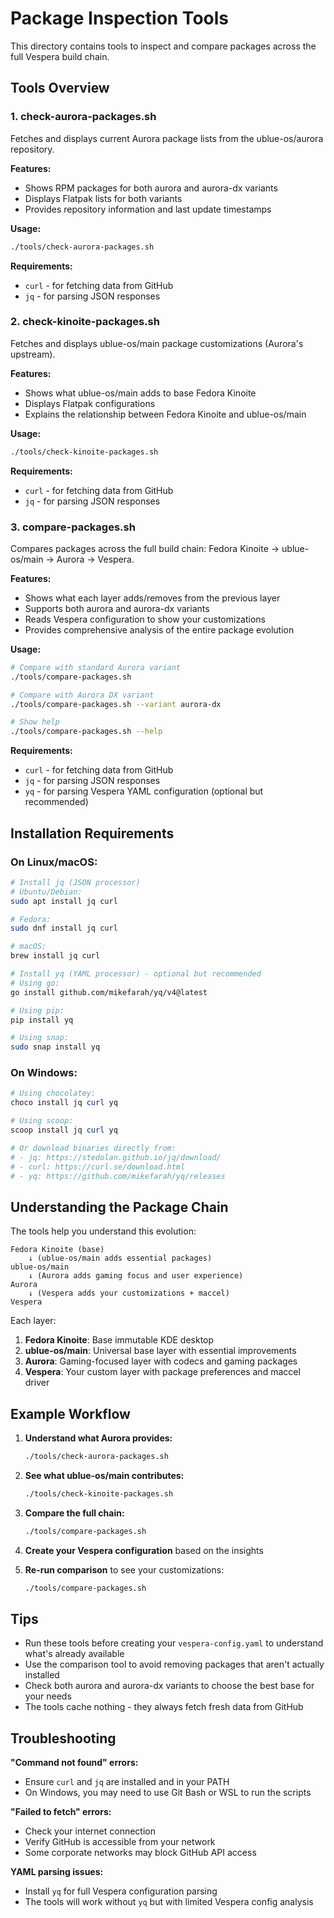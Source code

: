 # Package Inspection Tools

This directory contains tools to inspect and compare packages across the full Vespera build chain.

## Tools Overview

### 1. check-aurora-packages.sh
Fetches and displays current Aurora package lists from the ublue-os/aurora repository.

**Features:**
- Shows RPM packages for both aurora and aurora-dx variants
- Displays Flatpak lists for both variants
- Provides repository information and last update timestamps

**Usage:**
```bash
./tools/check-aurora-packages.sh
```

**Requirements:**
- `curl` - for fetching data from GitHub
- `jq` - for parsing JSON responses

### 2. check-kinoite-packages.sh
Fetches and displays ublue-os/main package customizations (Aurora's upstream).

**Features:**
- Shows what ublue-os/main adds to base Fedora Kinoite
- Displays Flatpak configurations
- Explains the relationship between Fedora Kinoite and ublue-os/main

**Usage:**
```bash
./tools/check-kinoite-packages.sh
```

**Requirements:**
- `curl` - for fetching data from GitHub
- `jq` - for parsing JSON responses

### 3. compare-packages.sh
Compares packages across the full build chain: Fedora Kinoite → ublue-os/main → Aurora → Vespera.

**Features:**
- Shows what each layer adds/removes from the previous layer
- Supports both aurora and aurora-dx variants
- Reads Vespera configuration to show your customizations
- Provides comprehensive analysis of the entire package evolution

**Usage:**
```bash
# Compare with standard Aurora variant
./tools/compare-packages.sh

# Compare with Aurora DX variant
./tools/compare-packages.sh --variant aurora-dx

# Show help
./tools/compare-packages.sh --help
```

**Requirements:**
- `curl` - for fetching data from GitHub
- `jq` - for parsing JSON responses
- `yq` - for parsing Vespera YAML configuration (optional but recommended)

## Installation Requirements

### On Linux/macOS:
```bash
# Install jq (JSON processor)
# Ubuntu/Debian:
sudo apt install jq curl

# Fedora:
sudo dnf install jq curl

# macOS:
brew install jq curl

# Install yq (YAML processor) - optional but recommended
# Using go:
go install github.com/mikefarah/yq/v4@latest

# Using pip:
pip install yq

# Using snap:
sudo snap install yq
```

### On Windows:
```powershell
# Using chocolatey:
choco install jq curl yq

# Using scoop:
scoop install jq curl yq

# Or download binaries directly from:
# - jq: https://stedolan.github.io/jq/download/
# - curl: https://curl.se/download.html
# - yq: https://github.com/mikefarah/yq/releases
```

## Understanding the Package Chain

The tools help you understand this evolution:

```
Fedora Kinoite (base)
    ↓ (ublue-os/main adds essential packages)
ublue-os/main
    ↓ (Aurora adds gaming focus and user experience)
Aurora
    ↓ (Vespera adds your customizations + maccel)
Vespera
```

Each layer:
1. **Fedora Kinoite**: Base immutable KDE desktop
2. **ublue-os/main**: Universal base layer with essential improvements
3. **Aurora**: Gaming-focused layer with codecs and gaming packages
4. **Vespera**: Your custom layer with package preferences and maccel driver

## Example Workflow

1. **Understand what Aurora provides:**
   ```bash
   ./tools/check-aurora-packages.sh
   ```

2. **See what ublue-os/main contributes:**
   ```bash
   ./tools/check-kinoite-packages.sh
   ```

3. **Compare the full chain:**
   ```bash
   ./tools/compare-packages.sh
   ```

4. **Create your Vespera configuration** based on the insights

5. **Re-run comparison** to see your customizations:
   ```bash
   ./tools/compare-packages.sh
   ```

## Tips

- Run these tools before creating your `vespera-config.yaml` to understand what's already available
- Use the comparison tool to avoid removing packages that aren't actually installed
- Check both aurora and aurora-dx variants to choose the best base for your needs
- The tools cache nothing - they always fetch fresh data from GitHub

## Troubleshooting

**"Command not found" errors:**
- Ensure `curl` and `jq` are installed and in your PATH
- On Windows, you may need to use Git Bash or WSL to run the scripts

**"Failed to fetch" errors:**
- Check your internet connection
- Verify GitHub is accessible from your network
- Some corporate networks may block GitHub API access

**YAML parsing issues:**
- Install `yq` for full Vespera configuration parsing
- The tools will work without `yq` but with limited Vespera config analysis